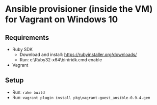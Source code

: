 # Ansible provisioner (inside the VM) for Vagrant on Windows 10

## Requirements

* Ruby SDK
  * Download and install: https://rubyinstaller.org/downloads/
  * Run: c:\Ruby32-x64\bin\ridk.cmd enable
* Vagrant

## Setup

* Run: `rake build`
* Run: `vagrant plugin install pkg\vagrant-guest_ansible-0.0.4.gem`